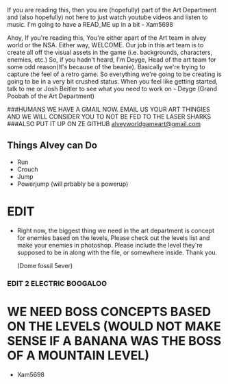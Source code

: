 If you are reading this, then you are (hopefully) part of the Art Department and (also hopefully) not here to just watch youtube videos and listen to music. I'm going to have a READ_ME up in a bit - Xam5698

Ahoy, If you're reading this, You're either apart of the Art team in alvey world or the NSA. Either way, WELCOME.  Our job in this art team is to create all off the visual assets in the game (i.e. backgrounds, characters, enemies, etc.) So, if you hadn't heard, I'm Deyge, Head of the art team for some odd reason(It's because of the beanie).  Basically we're trying to capture the feel of a retro game.  So everything we're going to be creating is going to be in a very bit crushed status.  When you feel like getting started, talk to me or Josh Beitler to see what you need to work on - Deyge (Grand Poobah of the Art Department) 

###HUMANS WE HAVE A GMAIL NOW. EMAIL US YOUR ART THINGIES AND WE WILL CONSIDER YOU TO NOT BE FED TO THE LASER SHARKS
###ALSO PUT IT UP ON ZE GITHUB
alveyworldgameart@gmail.com

## Things Alvey can Do
* Run
* Crouch
* Jump
* Powerjump (will prbably be a powerup)

# EDIT
- Right now, the biggest thing we need in the art department is concept for enemies based on the levels, Please check out the levels list and make your enemies in photoshop.  Please include the level they're supposed to be in along with the file, or somewhere inside. Thank you.

  (Dome fossil 5ever)

### EDIT 2 ELECTRIC BOOGALOO
# WE NEED BOSS CONCEPTS BASED ON THE LEVELS (WOULD NOT MAKE SENSE IF A BANANA WAS THE BOSS OF A MOUNTAIN LEVEL)
  - Xam5698
